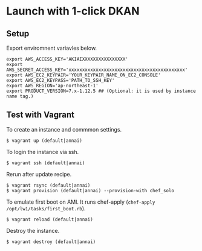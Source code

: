 # Launch with 1-click DKAN

## Setup

Export enviromnent variavles below.

```
export AWS_ACCESS_KEY='AKIAIXXXXXXXXXXXXXXXX'
export AWS_SECRET_ACCESS_KEY='xxxxxxxxxxxxxxxxxxxxxxxxxxxxxxxxxxxxxxxxxxx'
export AWS_EC2_KEYPAIR='YOUR_KEYPAIR_NAME_ON_EC2_CONSOLE'
export AWS_EC2_KEYPASS='PATH_TO_SSH_KEY'
export AWS_REGION='ap-northeast-1'
export PRODUCT_VERSION=7.x-1.12.5 ## (Optional: it is used by instance name tag.)
```


## Test with Vagrant

To create an instance and commmon settings.

```
$ vagrant up (default|annai)
```

To login the instance via ssh.

```
$ vagrant ssh (default|annai)
```

Rerun after update recipe.

```
$ vagrant rsync (default|annai)
$ vagrant provision (default|annai) --provision-with chef_solo
```

To emulate first boot on AMI. It runs chef-apply (`chef-apply /opt/lw1/tasks/first_boot.rb`).

```
$ vagrant reload (default|annai)
```


Destroy the instance.

```
$ vagrant destroy (default|annai)
```
